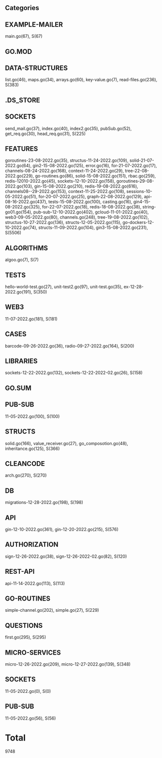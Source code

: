 ## Categories
## EXAMPLE-MAILER
main.go(67), S(67)

## GO.MOD

## DATA-STRUCTURES
list.go(46), maps.go(34), arrays.go(60), key-value.go(7), read-files.go(236), S(383)

## .DS_STORE

## SOCKETS
send_mail.go(37), index.go(40), index2.go(35), pubSub.go(52), get_req.go(30), head_req.go(31), S(225)

## FEATURES
goroutines-23-08-2022.go(35), structus-11-24-2022.go(109), solid-21-07-2022.go(64), gin2-15-08-2022.go(125), error.go(16), for-21-07-2022.go(17), channels-08-24-2022.go(168), context-11-24-2022.go(29), tree-22-08-2022.go(229), go-routines.go(86), solid-15-08-2022.go(151), rbac.go(259), redis-12010-2022.go(45), sockets-12-10-2022.go(158), goroutines-29-08-2022.go(103), gin-15-08-2022.go(210), redis-19-08-2022.go(616), channels08--29-2022.go(153), context-11-25-2022.go(108), sessions-10-05-2022.go(51), for-20-07-2022.go(25), graph-22-08-2022.go(129), api-08-16-2022.go(437), tests-15-08-2022.go(100), casting.go(16), gin4-15-08-2022.go(325), for-22-07-2022.go(18), redis-18-08-2022.go(38), string-go01.go(154), pub-sub-12-10-2022.go(402), gcloud-11-01-2022.go(40), web3-09-05-2022.go(80), channels.go(248), tree-19-08-2022.go(102), structus-10-27-2022.go(136), structs-12-05-2022.go(115), go-dockers-12-10-2022.go(74), structs-11-09-2022.go(104), gin3-15-08-2022.go(231), S(5506)

## ALGORITHMS
algoo.go(7), S(7)

## TESTS
hello-world-test.go(27), unit-test2.go(97), unit-test.go(35), ex-12-28-2022.go(191), S(350)

## WEB3
11-07-2022.go(181), S(181)

## CASES
barcode-09-26-2022.go(36), radio-09-27-2022.go(164), S(200)

## LIBRARIES
sockets-12-22-2022.go(132), sockets-12-22-2022-02.go(26), S(158)

## GO.SUM

## PUB-SUB
11-05-2022.go(100), S(100)

## STRUCTS
solid.go(166), value_receiver.go(27), go_composotion.go(48), inheritance.go(125), S(366)

## CLEANCODE
arch.go(270), S(270)

## DB
migrations-12-28-2022.go(198), S(198)

## API
gin-12-10-2022.go(361), gin-12-20-2022.go(215), S(576)

## AUTHORIZATION
sign-12-26-2022.go(38), sign-12-26-2022-02.go(82), S(120)

## REST-API
api-11-14-2022.go(113), S(113)

## GO-ROUTINES
simple-channel.go(202), simple.go(27), S(229)

## QUESTIONS
first.go(295), S(295)

## MICRO-SERVICES
micro-12-26-2022.go(209), micro-12-27-2022.go(139), S(348)

## SOCKETS
11-05-2022.go(0), S(0)

## PUB-SUB
11-05-2022.go(56), S(56)

# Total 
9748